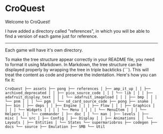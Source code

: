 # CroQuest

Welcome to CroQuest!


I have added a directory called "references", in which you will be able to find a version of each game just for reference.

---------------------------------------------------------------------------------------------

Each game will have it's own directory.  

To make the tree structure appear correctly in your README file, you need to format it using Markdown. In Markdown, the tree structure can be displayed properly by wrapping the tree in triple backticks (\`\`\`). This will treat the content as code and preserve the indentation. Here's how you can fix it:

```
CroQuest ├── assets ├── pong ├── references │ ├── amp_it_up │ │ ├── archived_deprecated │ │ ├── pico_source_code │ │ │ └── lib │ │ │ ├── adafruit_display_text │ │ │ └── adafruit_imageload │ │ │ ├── bmp │ │ │ └── pnm │ │ │ └── pgm │ └── sd_card_source_code ├── pong ├── snake │ ├── bin │ ├── deps │ │ ├── Engine │ │ │ ├── Flow │ │ │ ├── Graphics │ │ │ │ └── Widgets │ │ │ │ └── Menu │ │ │ │ └── MenuItem │ │ │ └── Helpers │ │ └── commander │ ├── doc │ │ └── man │ ├── levels │ ├── misc │ └── src │ ├── Config │ ├── Display │ │ ├── Animations │ │ └── Layouts │ ├── Entities │ └── States └── supermariobros ├── codegen ├── docs └── source ├── Emulation ├── SMB └── Util

```
